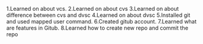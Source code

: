 1.Learned on about vcs.
2.Learned on about cvs
3.Learned on about difference between cvs and dvsc
4.Learned on about dvsc
5.Installed git and used mapped user command.
6.Created gitub account.
7.Learned what are features in Gitub.
8.Learned how to create new repo and commit the repo
